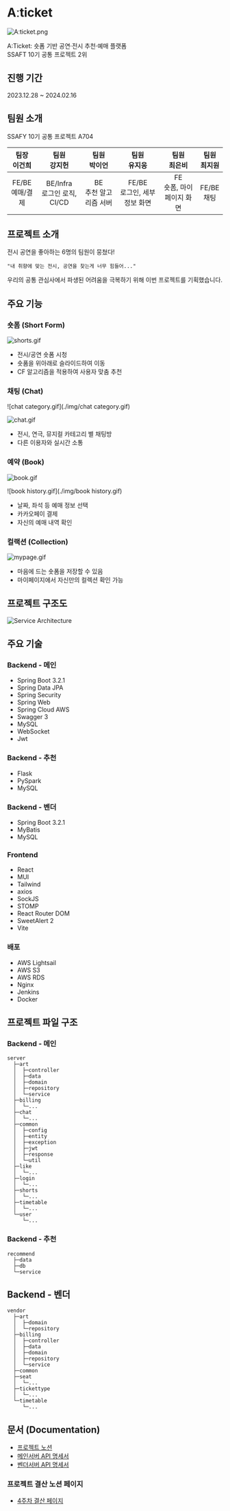 # Aːticket
![Aːticket.png](./img/Articket.png)

A:Ticket: 숏폼 기반 공연·전시 추천·예매 플랫폼<br>
SSAFT 10기 공통 프로젝트 2위

## 진행 기간
2023.12.28 ~ 2024.02.16

## 팀원 소개
SSAFY 10기 공통 프로젝트 A704

| 팀장<br>이건희 | 팀원<br>강지헌 | 팀원<br>박이언 | 팀원<br>유지웅 | 팀원<br>최은비 | 팀원<br>최지원 |
|:---:|:---:|:---:|:---:|:---:|:---:|
| FE/BE <br> 예매/결제 | BE/Infra <br> 로그인 로직, CI/CD | BE <br> 추천 알고리즘 서버 | FE/BE <br> 로그인, 세부 정보 화면 | FE <br> 숏폼, 마이페이지 화면 | FE/BE <br> 채팅 |

## 프로젝트 소개
전시 공연을 좋아하는 6명의 팀원이 뭉쳤다!

`"내 취향에 맞는 전시, 공연을 찾는게 너무 힘들어..."`

우리의 공통 관심사에서 파생된 어려움을 극복하기 위해 이번 프로젝트를 기획했습니다.

## 주요 기능
### 숏폼 (Short Form)
![shorts.gif](./img/shorts.gif)
- 전시/공연 숏폼 시청
- 숏품을 위아래로 슬라이드하여 이동
- CF 알고리즘을 적용하여 사용자 맞춤 추천

### 채팅 (Chat)
![chat category.gif](./img/chat category.gif)

![chat.gif](./img/chat.gif)
- 전시, 연극, 뮤지컬 카테고리 별 채팅방
- 다른 이용자와 실시간 소통

### 예약 (Book)
![book.gif](./img/book.gif)

![book history.gif](./img/book history.gif)
- 날짜, 좌석 등 예매 정보 선택
- 카카오페이 결제
- 자신의 예매 내역 확인

### 컬랙션 (Collection)
![mypage.gif](./img/mypage.gif)
- 마음에 드는 숏폼을 저장할 수 있음
- 마이페이지에서 자신만의 컬렉션 확인 가능

## 프로젝트 구조도
![Service Architecture](./img/architecture.png)

## 주요 기술
### Backend - 메인
- Spring Boot 3.2.1
- Spring Data JPA
- Spring Security
- Spring Web
- Spring Cloud AWS
- Swagger 3
- MySQL
- WebSocket
- Jwt

### Backend - 추천
- Flask
- PySpark
- MySQL

### Backend - 벤더
- Spring Boot 3.2.1
- MyBatis
- MySQL

### Frontend
- React
- MUI
- Tailwind
- axios
- SockJS
- STOMP
- React Router DOM
- SweetAlert 2
- Vite

### 배포
- AWS Lightsail
- AWS S3
- AWS RDS
- Nginx
- Jenkins
- Docker

## 프로젝트 파일 구조
### Backend - 메인
```
server
  ├─art
  │  ├─controller
  │  ├─data
  │  ├─domain
  │  ├─repository
  │  └─service
  ├─billing
  │  └─...
  ├─chat
  │  └─...
  ├─common
  │  ├─config
  │  ├─entity
  │  ├─exception
  │  ├─jwt
  │  ├─response
  │  └─util
  ├─like
  │  └─...
  ├─login
  │  └─...
  ├─shorts
  │  └─...
  ├─timetable
  │  └─...
  └─user
     └─...
```

### Backend - 추천
```
recommend
  ├─data
  ├─db
  └─service
```


## Backend - 벤더
```
vendor
  ├─art
  │  ├─domain
  │  └─repository
  ├─billing
  │  ├─controller
  │  ├─data
  │  ├─domain
  │  ├─repository
  │  └─service
  ├─common
  ├─seat
  │  └─...
  ├─tickettype
  │  └─...
  └─timetable
     └─...

```

## 문서 (Documentation)
- [프로젝트 노션](https://instinctive-talk-7a7.notion.site/Aticket-637a6f1875244119a8c89f14ed540b44?pvs=4)
- [메인서버 API 명세서](https://instinctive-talk-7a7.notion.site/API-0123398122db48e6ad3e735f07a752ea)
- [벤더서버 API 명세서](https://instinctive-talk-7a7.notion.site/API-91f9f1b051804354b61c55cf7f994712)
### 프로젝트 결산 노션 페이지
- [4주차 결산 페이지](https://instinctive-talk-7a7.notion.site/8a1c64ca57fd45ff837a4aef4ae53faf?pvs=4)


